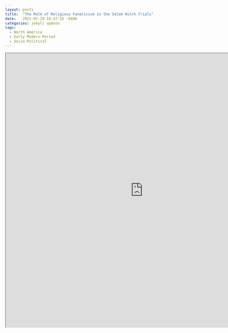 ```yaml
---
layout: posts
title:  "The Role of Religious Fanaticism in the Salem Witch Trials"
date:   2021-07-29 18:47:55 -0400
categories: jekyll update
tags:
  - North America
  -	Early Modern Period
  - Socio-Political
---
```



<iframe src="https://drive.google.com/file/d/1Ey7Qe1op6As8Q3H-xj8flZwByXK9KtjJ/preview" width="900" height="900" allow="autoplay"></iframe>